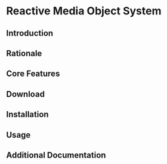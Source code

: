 # Reactive Media Object System

## Introduction

## Rationale

## Core Features

## Download

## Installation

## Usage

## Additional Documentation

